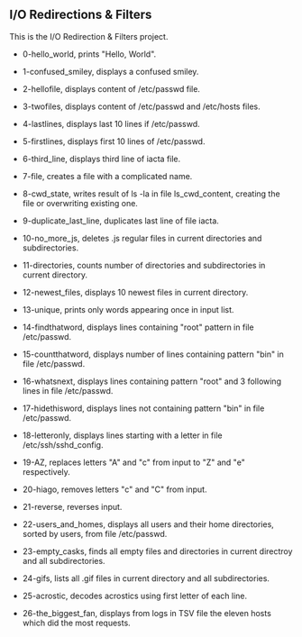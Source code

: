 ## I/O Redirections & Filters

This is the I/O Redirection & Filters project.

* 0-hello_world, prints "Hello, World".

* 1-confused_smiley, displays a confused smiley.

* 2-hellofile, displays content of /etc/passwd file.

* 3-twofiles, displays content of /etc/passwd and /etc/hosts files.

* 4-lastlines, displays last 10 lines if /etc/passwd.

* 5-firstlines, displays first 10 lines of /etc/passwd.

* 6-third_line, displays third line of iacta file.

* 7-file, creates a file with a complicated name.

* 8-cwd_state, writes result of ls -la in file ls_cwd_content, creating the file or overwriting existing one.

* 9-duplicate_last_line, duplicates last line of file iacta.

* 10-no_more_js, deletes .js regular files in current directories and subdirectories.

* 11-directories, counts number of directories and subdirectories in current directory.

* 12-newest_files, displays 10 newest files in current directory.

* 13-unique, prints only words appearing once in input list.

* 14-findthatword, displays lines containing "root" pattern in file /etc/passwd.

* 15-countthatword, displays number of lines containing pattern "bin" in file /etc/passwd.

* 16-whatsnext, displays lines containing pattern "root" and 3 following lines in file /etc/passwd.

* 17-hidethisword, displays lines not containing pattern "bin" in file /etc/passwd.

* 18-letteronly, displays lines starting with a letter in file /etc/ssh/sshd_config.

* 19-AZ, replaces letters "A" and "c" from input to "Z" and "e" respectively.

* 20-hiago, removes letters "c" and "C" from input.

* 21-reverse, reverses input.

* 22-users_and_homes, displays all users and their home directories, sorted by users, from file /etc/passwd.

* 23-empty_casks, finds all empty files and directories in current directroy and all subdirectories.

* 24-gifs, lists all .gif files in current directory and all subdirectories.

* 25-acrostic, decodes acrostics using first letter of each line.

* 26-the_biggest_fan, displays from logs in TSV file the eleven hosts which did the most requests.
